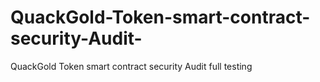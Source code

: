 # QuackGold-Token-smart-contract-security-Audit-
QuackGold Token smart contract security Audit full testing
